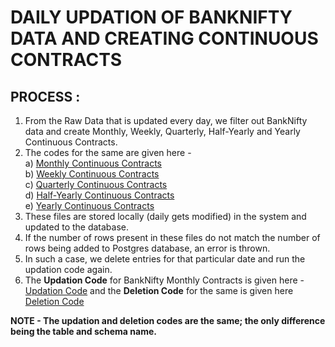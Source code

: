 # DAILY UPDATION OF BANKNIFTY DATA AND CREATING CONTINUOUS CONTRACTS

## PROCESS :
  1. From the Raw Data that is updated every day, we filter out BankNifty data and create Monthly, Weekly, Quarterly, Half-Yearly and Yearly Continuous Contracts.
  2. The codes for the same are given here - <br/>
      a) [Monthly Continuous Contracts <br/>](https://github.com/qodeinvestments/Swan-Documentation/blob/main/Database%20Maintenance/Daily%20Updation/BankNifty%20Data%20Updation/Continuous_Contracts.py)
      b) [Weekly Continuous Contracts](https://github.com/qodeinvestments/Swan-Documentation/blob/main/Database%20Maintenance/Daily%20Updation/BankNifty%20Data%20Updation/Continuous_Contracts_Weekly.py) <br/>
      c) [Quarterly Continuous Contracts](https://github.com/qodeinvestments/Swan-Documentation/blob/main/Database%20Maintenance/Daily%20Updation/BankNifty%20Data%20Updation/Continuous_Contracts_Quarterly.py) <br/>
      d) [Half-Yearly Continuous Contracts](https://github.com/qodeinvestments/Swan-Documentation/blob/main/Database%20Maintenance/Daily%20Updation/BankNifty%20Data%20Updation/Continuous_Contracts_HalfYearly.py) <br/>
      e) [Yearly Continuous Contracts](https://github.com/qodeinvestments/Swan-Documentation/blob/main/Database%20Maintenance/Daily%20Updation/BankNifty%20Data%20Updation/Continuous_Contracts_Yearly.py) <br/>
 3. These files are stored locally (daily gets modified) in the system and updated to the database.
 4. If the number of rows present in these files do not match the number of rows being added to Postgres database, an error is thrown.
 5. In such a case, we delete entries for that particular date and run the updation code again.
 6. The **Updation Code** for BankNifty Monthly Contracts is given here - [Updation Code](https://github.com/qodeinvestments/Swan-Documentation/blob/main/Database%20Maintenance/Daily%20Updation/BankNifty%20Data%20Updation/BankNiftyDailyUpdation.py) and the **Deletion Code** for the same is given here [Deletion Code](https://github.com/qodeinvestments/Swan-Documentation/blob/main/Database%20Maintenance/Daily%20Updation/BankNifty%20Data%20Updation/DeleteBNData.py)

**NOTE - The updation and deletion codes are the same; the only difference being the table and schema name.**
